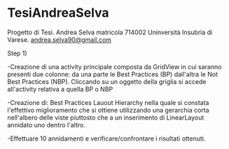 TesiAndreaSelva
===============

Progetto di Tesi. Andrea Selva matricola 714002 Uninversità Insubria di Varese.
andrea.selva90@gmail.com

Step 1)

-Creazione di una activity principale composta da GridView in cui saranno presenti
due colonne: da una parte le Best Practices (BP) dall'altra le Not Best Practices (NBP). 
Cliccando su un oggetto della griglia si accede all'activity relativa a quella BP o NBP

-Creazione di: Best Practices Lauout Hierarchy nella quale si constata 
l'effettivo miglioramento che si ottiene utilizzando una gerarchia corta nell'albero 
delle viste piuttosto che a un inserimento di LinearLayout annidato uno dentro l'altro.

-Effettuare 10 annidamenti e verificare/confrontare i risultati ottenuti.

